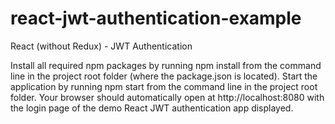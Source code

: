 # react-jwt-authentication-example

React (without Redux) - JWT Authentication

Install all required npm packages by running npm install from the command line in the project root folder (where the package.json is located).
Start the application by running npm start from the command line in the project root folder.
Your browser should automatically open at http://localhost:8080 with the login page of the demo React JWT authentication app displayed.

